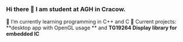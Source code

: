 ### Hi there 👋 I am student at AGH in Cracow.
🌱 I’m currently learning programming in C++ and C
🔭 Current projects:  **desktop app with OpenGL usage ** and 
                      **TG19264 Display library for embedded IC**


<!--
**Micro9261/Micro9261** is a ✨ _special_ ✨ repository because its `README.md` (this file) appears on your GitHub profile.

Here are some ideas to get you started:

- 🔭 I’m currently working on ...
- 🌱 I’m currently learning ...
- 👯 I’m looking to collaborate on ...
- 🤔 I’m looking for help with ...
- 💬 Ask me about ...
- 📫 How to reach me: ...
- 😄 Pronouns: ...
- ⚡ Fun fact: ...
-->
